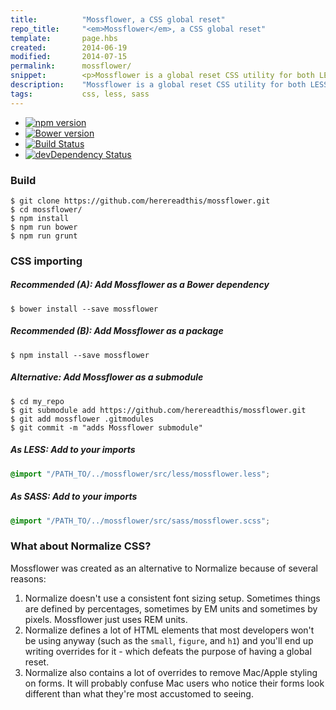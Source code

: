 ```yaml
---
title:      	"Mossflower, a CSS global reset"
repo_title:     "<em>Mossflower</em>, a CSS global reset"
template:       page.hbs
created:        2014-06-19
modified:       2014-07-15
permalink:  	mossflower/
snippet:        <p>Mossflower is a global reset CSS utility for both LESS and SASS</p><ul><li>Both robust and bare-bones; you won't find yourself fighting against this utility</li><li>It is free to use and modify as you please.</li><li>Both <strong>LESS</strong> (.less) and <strong>SASS</strong> (.scss) versions are available.</li><li>It sets a single standard for sizing (REM) so you can do all sizing off 1REM = 10PX</li></ul>
description:	"Mossflower is a global reset CSS utility for both LESS and SASS to help you spin up new websites."
tags:       	css, less, sass
---
```


<ul id="github_badges" class="sunflash_navmenu">
    <li><a href="http://badge.fury.io/js/mossflower" title="npm version">
            <img alt="npm version" src="https://badge.fury.io/js/mossflower.svg" />
        </a></li> 
    <li><a href="http://badge.fury.io/bo/mossflower" title="Bower version">
            <img alt="Bower version" src="https://badge.fury.io/bo/mossflower.svg" />
        </a></li> 
    <li><a href="http://travis-ci.org/herereadthis/mossflower" title="Build Status">
            <img alt="Build Status" src="https://travis-ci.org/herereadthis/mossflower.svg?branch=master" />
        </a></li> 
    <li><a href="https://david-dm.org/herereadthis/mossflower" title="devDependency Status">
            <img alt="devDependency Status" src="https://david-dm.org/herereadthis/mossflower/dev-status.svg" />
        </a></li> 
</ul>

### Build

```
$ git clone https://github.com/herereadthis/mossflower.git
$ cd mossflower/
$ npm install
$ npm run bower
$ npm run grunt
```

### CSS importing

##### Recommended (A): Add Mossflower as a Bower dependency

```
$ bower install --save mossflower
```

##### Recommended (B): Add Mossflower as a package

```
$ npm install --save mossflower
```

##### Alternative: Add Mossflower as a submodule

```
$ cd my_repo
$ git submodule add https://github.com/herereadthis/mossflower.git
$ git add mossflower .gitmodules
$ git commit -m "adds Mossflower submodule"
```

##### As LESS: Add to your imports

```CSS
@import "/PATH_TO/../mossflower/src/less/mossflower.less";
```

##### As SASS: Add to your imports

```CSS
@import "/PATH_TO/../mossflower/src/sass/mossflower.scss";
```

### What about Normalize CSS?

Mossflower was created as an alternative to Normalize because of several reasons:

1. Normalize doesn't use a consistent font sizing setup. Sometimes things are defined by percentages, sometimes by EM units and sometimes by pixels. Mossflower just uses REM units.
2. Normalize defines a lot of HTML elements that most developers won't be using anyway (such as the `small`, `figure`, and `h1`) and you'll end up writing overrides for it - which defeats the purpose of having a global reset.
3. Normalize also contains a lot of overrides to remove Mac/Apple styling on forms. It will probably confuse Mac users who notice their forms look different than what they're most accustomed to seeing.
